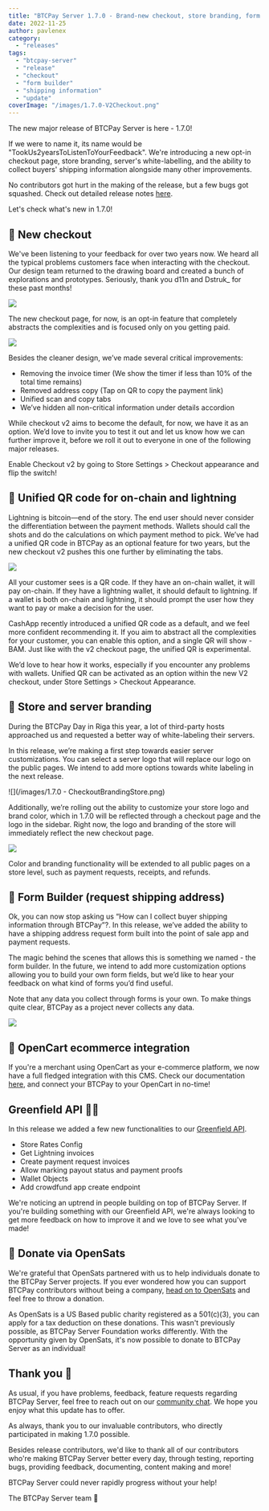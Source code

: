 ```yaml
---
title: "BTCPay Server 1.7.0 - Brand-new checkout, store branding, form builder (request shipping address)"
date: 2022-11-25
author: pavlenex
category:
  - "releases"
tags:
  - "btcpay-server"
  - "release"
  - "checkout"
  - "form builder"
  - "shipping information"
  - "update"
coverImage: "/images/1.7.0-V2Checkout.png"
---
```

The new major release of BTCPay Server is here - 1.7.0!

If we were to name it, its name would be "TookUs2yearsToListenToYourFeedback". We're introducing a new opt-in checkout page, store branding, server's white-labelling, and the ability to collect buyers' shipping information alongside many other improvements.

No contributors got hurt in the making of the release, but a few bugs got squashed. Check out detailed release notes [here](https://github.com/btcpayserver/btcpayserver/releases/tag/v1.7.0).

Let's check what's new in 1.7.0!

## 🛒 New checkout

We've been listening to your feedback for over two years now. We heard all the typical problems customers face when interacting with the checkout. Our design team returned to the drawing board and created a bunch of explorations and prototypes. Seriously, thank you d11n and Dstruk_ for these past months!

![](/images/1.7.0-V2Checkout.png)

The new checkout page, for now, is an opt-in feature that completely abstracts the complexities and is focused only on you getting paid.

![](/images/1.7.0-CheckoutV2expandede-details.png)

Besides the cleaner design, we’ve made several critical improvements:
- Removing the invoice timer (We show the timer if less than 10% of the total time remains)
- Removed address copy (Tap on QR to copy the payment link)
- Unified scan and copy tabs
- We’ve hidden all non-critical information under details accordion

While checkout v2 aims to become the default, for now, we have it as an option. We’d love to invite you to test it out and let us know how we can further improve it, before we roll it out to everyone in one of the following major releases.

Enable Checkout v2 by going to Store Settings > Checkout appearance and flip the switch!

## 🧾 Unified QR code for on-chain and lightning

Lightning is bitcoin—end of the story. The end user should never consider the differentiation between the payment methods. Wallets should call the shots and do the calculations on which payment method to pick. We’ve had a unified QR code in BTCPay as an optional feature for two years, but the new checkout v2 pushes this one further by eliminating the tabs.

![](/images/1.7.0-UnifiedQRvsRerular.png)

All your customer sees is a QR code. If they have an on-chain wallet, it will pay on-chain. If they have a lightning wallet, it should default to lightning. If a wallet is both on-chain and lightning, it should prompt the user how they want to pay or make a decision for the user.

CashApp recently introduced a unified QR code as a default, and we feel more confident recommending it. If you aim to abstract all the complexities for your customer, you can enable this option, and a single QR will show - BAM. Just like with the v2 checkout page, the unified QR is experimental.

We’d love to hear how it works, especially if you encounter any problems with wallets. Unified QR can be activated as an option within the new V2 checkout, under Store Settings > Checkout Appearance.

## 🎨 Store and server branding

During the BTCPay Day in Riga this year, a lot of third-party hosts approached us and requested a better way of white-labeling their servers.

In this release, we’re making a first step towards easier server customizations. You can select a server logo that will replace our logo on the public pages. We intend to add more options towards white labeling in the next release.

![](/images/1.7.0 - CheckoutBrandingStore.png)

Additionally, we’re rolling out the ability to customize your store logo and brand color, which in 1.7.0 will be reflected through a checkout page and the logo in the sidebar. Right now, the logo and branding of the store will immediately reflect the new checkout page.

![](/images/1.7.0-CheckoutBranding.png)

Color and branding functionality will be extended to all public pages on a store level, such as payment requests, receipts, and refunds.

## 🚚 Form Builder (request shipping address)

Ok, you can now stop asking us “How can I collect buyer shipping information through BTCPay”?. In this release, we’ve added the ability to have a shipping address request form built into the point of sale app and payment requests.

The magic behind the scenes that allows this is something we named - the form builder. In the future, we intend to add more customization options allowing you to build your own form fields, but we’d like to hear your feedback on what kind of forms you’d find useful.

Note that any data you collect through forms is your own. To make things quite clear, BTCPay as a project never collects any data.

![](/images/1.7.0-Formbuilder.png)

## 🏪 OpenCart ecommerce integration
If you're a merchant using OpenCart as your e-commerce platform, we now have a full fledged integration with this CMS. Check our documentation [here](https://docs.btcpayserver.org/OpenCart/), and connect your BTCPay to your OpenCart in no-time!

## Greenfield API 👩‍💻

In this release we added a few new functionalities to our [Greenfield API](https://docs.btcpayserver.org/API/Greenfield/v1/).

- Store Rates Config
- Get Lightning invoices
- Create payment request invoices
- Allow marking payout status and payment proofs
- Wallet Objects
- Add crowdfund app create endpoint

We're noticing an uptrend in people building on top of BTCPay Server. If you're building something with our Greenfield API, we're always looking to get more feedback on how to improve it and we love to see what you've made!

## 🫶 Donate via OpenSats

We're grateful that OpenSats partnered with us to help individuals donate to the BTCPay Server projects. If you ever wondered how you can support BTCPay contributors without being a company, [head on to OpenSats](https://opensats.org/projects/btcpayserver) and feel free to throw a donation.

As OpenSats is a US Based public charity registered as a 501(c)(3), you can apply for a tax deduction on these donations. This wasn't previously possible, as BTCPay Server Foundation works differently. With the opportunity given by OpenSats, it's now possible to donate to BTCPay Server as an individual!

## Thank you 💚

As usual, if you have problems, feedback, feature requests regarding BTCPay Server, feel free to reach out on our [community chat](https://chat.btcpayserver.org/). We hope you enjoy what this update has to offer.

As always, thank you to our invaluable contributors, who directly participated in making 1.7.0 possible.

Besides release contributors, we'd like to thank all of our contributors who're making BTCPay Server better every day, through testing, reporting bugs, providing feedback, documenting, content making and more!

BTCPay Server could never rapidly progress without your help!

The BTCPay Server team 💚
